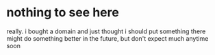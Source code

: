 # nothing to see here
really. i bought a domain and just thought i should put something there
might do something better in the future, but don't expect much anytime soon

